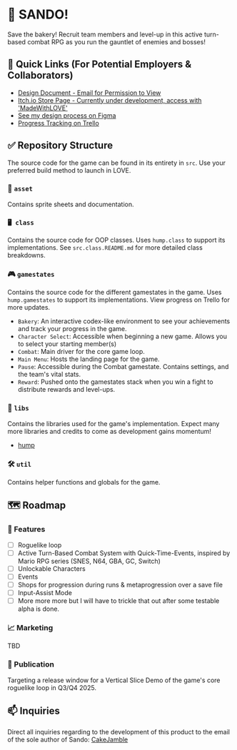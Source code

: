 # 🥪 SANDO! 
Save the bakery! Recruit team members and level-up in this active turn-based combat RPG as you run the gauntlet of enemies and bosses!

## 🔗 Quick Links (For Potential Employers & Collaborators)
- [Design Document - Email for Permission to View](https://docs.google.com/document/d/1nEuiEjtqEy8lEPdqv0Vll76njOY-9loD1x_p4BfTgoM/edit?usp=sharing)
- [Itch.io Store Page - Currently under development, access with 'MadeWithLOVE'](https://cakejamble.itch.io/sando)
- [See my design process on Figma](https://www.figma.com/files/team/1365416823601159568/project/246899128/Sando-?fuid=1365416821386778796)
- [Progress Tracking on Trello](https://trello.com/b/HwgkOIyj/sando)

## ✅ Repository Structure
The source code for the game can be found in its entirety in `src`. Use your preferred build method to launch in LOVE.

### 🎨 `asset` 
Contains sprite sheets and documentation.

### `🖥️ class` 
Contains the source code for OOP classes. Uses `hump.class` to support its implementations. See `src.class.README.md` for more detailed class breakdowns.

### 🎮 `gamestates` 
Contains the source code for the different gamestates in the game. Uses `hump.gamestates` to support its implementations. View progress on Trello for more updates.

- `Bakery`: An interactive codex-like environment to see your achievements and track your progress in the game.
- `Character Select`: Accessible when beginning a new game. Allows you to select your starting member(s)
- `Combat`: Main driver for the core game loop.
- `Main Menu`: Hosts the landing page for the game.
- `Pause`: Accessible during the Combat gamestate. Contains settings, and the team's vital stats.
- `Reward`: Pushed onto the gamestates stack when you win a fight to distribute rewards and level-ups.

### 📖 `libs` 
Contains the libraries used for the game's implementation. Expect many more libraries and credits to come as development gains momentum!
- [hump](https://hump.readthedocs.io/en/latest/)

### 🛠️ `util` 
Contains helper functions and globals for the game.

## 🗺️ Roadmap 

### 🧪 Features 
- [ ] Roguelike loop
- [ ] Active Turn-Based Combat System with Quick-Time-Events, inspired by Mario RPG series (SNES, N64, GBA, GC, Switch)
- [ ] Unlockable Characters
- [ ] Events
- [ ] Shops for progression during runs & metaprogression over a save file
- [ ] Input-Assist Mode
- [ ] More more more but I will have to trickle that out after some testable alpha is done.

### 📈 Marketing 
TBD

### 📢 Publication 
Targeting a release window for a Vertical Slice Demo of the game's core roguelike loop in Q3/Q4 2025.

## 📫 Inquiries
Direct all inquiries regarding to the development of this product to the email of the sole author of Sando: [CakeJamble](mailto:cakejamblegames@gmail.com)
